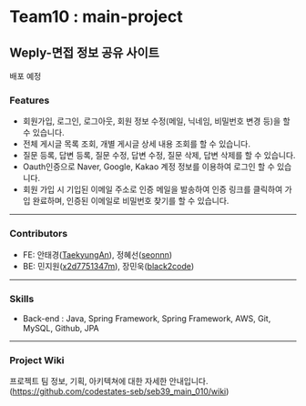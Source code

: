 # Team10 : main-project

## Weply-면접 정보 공유 사이트

배포 예정

### Features

- 회원가입, 로그인, 로그아웃, 회원 정보 수정(메일, 닉네임, 비밀번호 변경 등)을 할 수 있습니다.
- 전체 게시글 목록 조회, 개별 게시글 상세 내용 조회를 할 수 있습니다.
- 질문 등록, 답변 등록, 질문 수정, 답변 수정, 질문 삭제, 답변 삭제를 할 수 있습니다.
- Oauth인증으로 Naver, Google, Kakao 계정 정보를 이용하여 로그인 할 수 있습니다.
- 회원 가입 시 기입된 이메일 주소로 인증 메일을 발송하여 인증 링크를 클릭하여 가입 완료하며, 인증된 이메일로 비밀번호 찾기를 할 수 있습니다.


---

### Contributors

- FE: 안태경([TaekyungAn](https://github.com/TaekyungAn)), 정혜선([seonnn](https://github.com/seonnn))
- BE: 민지원([x2d7751347m](https://github.com/x2d7751347m)), 장민욱([black2code](https://github.com/black2code))

---

### Skills

- Back-end : Java, Spring Framework, Spring Framework, AWS, Git, MySQL, Github, JPA

---

### Project Wiki

프로젝트 팀 정보, 기획, 아키텍쳐에 대한 자세한 안내입니다.
(https://github.com/codestates-seb/seb39_main_010/wiki)
